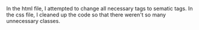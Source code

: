 In the html file, I attempted to change all necessary tags to sematic tags. 
In the css file, I cleaned up the code so that there weren't so many unnecessary classes.